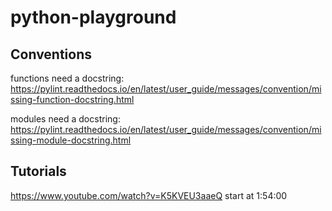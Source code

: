# python-playground

## Conventions
functions need a docstring:
https://pylint.readthedocs.io/en/latest/user_guide/messages/convention/missing-function-docstring.html

modules need a docstring:
https://pylint.readthedocs.io/en/latest/user_guide/messages/convention/missing-module-docstring.html

## Tutorials
https://www.youtube.com/watch?v=K5KVEU3aaeQ
start at 1:54:00